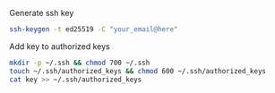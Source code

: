 Generate ssh key
```bash
ssh-keygen -t ed25519 -C "your_email@here"
```

Add key to authorized keys
```sh
mkdir -p ~/.ssh && chmod 700 ~/.ssh
touch ~/.ssh/authorized_keys && chmod 600 ~/.ssh/authorized_keys
cat key >> ~/.ssh/authorized_keys
```

